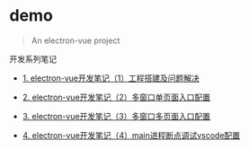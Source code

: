 # demo

> An electron-vue project

开发系列笔记

* [1. electron-vue开发笔记（1）工程搭建及问题解决](https://juejin.im/post/5eeb5113e51d45740950c661)

* [2. electron-vue开发笔记（2）多窗口单页面入口配置](https://juejin.im/post/5ef6b0a8f265da230406281f)

* [3. electron-vue开发笔记（3）多窗口多页面入口配置](https://juejin.im/post/5ef8acb4f265da23004b0a8e)

* [4. electron-vue开发笔记（4）main进程断点调试vscode配置](https://juejin.im/post/5ef8acd16fb9a07eab1273c3)

